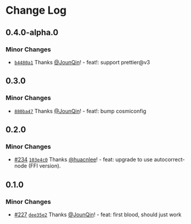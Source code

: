 # Change Log

## 0.4.0-alpha.0

### Minor Changes

- [`b4480a1`](https://github.com/un-ts/prettier/commit/b4480a1ba0e94b697cf4637a158b388dc28a9bc0) Thanks [@JounQin](https://github.com/JounQin)! - feat!: support prettier@v3

## 0.3.0

### Minor Changes

- [`880ba47`](https://github.com/un-ts/prettier/commit/880ba47a6c9f1891af2d6cc893585e5f186f3a3f) Thanks [@JounQin](https://github.com/JounQin)! - feat!: bump cosmiconfig

## 0.2.0

### Minor Changes

- [#234](https://github.com/un-ts/prettier/pull/234) [`103e4c0`](https://github.com/un-ts/prettier/commit/103e4c0770dc2a4cba54c1798abcd26f9a5e8908) Thanks [@huacnlee](https://github.com/huacnlee)! - feat: upgrade to use autocorrect-node (FFI version).

## 0.1.0

### Minor Changes

- [#227](https://github.com/un-ts/prettier/pull/227) [`dee35e2`](https://github.com/un-ts/prettier/commit/dee35e2b44819ad20b8d3fcd09c01cda5c12f936) Thanks [@JounQin](https://github.com/JounQin)! - feat: first blood, should just work
